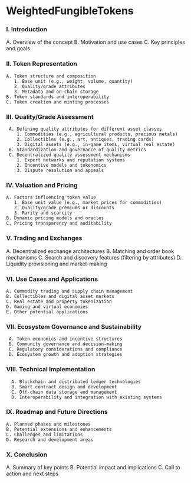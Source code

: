 # WeightedFungibleTokens

### I. Introduction
   A. Overview of the concept
   B. Motivation and use cases
   C. Key principles and goals

### II. Token Representation
    A. Token structure and composition
       1. Base unit (e.g., weight, volume, quantity)
       2. Quality/grade attributes
       3. Metadata and on-chain storage
    B. Token standards and interoperability
    C. Token creation and minting processes

### III. Quality/Grade Assessment
     A. Defining quality attributes for different asset classes
        1. Commodities (e.g., agricultural products, precious metals)
        2. Collectibles (e.g., art, antiques, trading cards)
        3. Digital assets (e.g., in-game items, virtual real estate)
     B. Standardization and governance of quality metrics
     C. Decentralized quality assessment mechanisms
        1. Expert networks and reputation systems
        2. Incentive models and tokenomics
        3. Dispute resolution and appeals

### IV. Valuation and Pricing
    A. Factors influencing token value
       1. Base unit value (e.g., market prices for commodities)
       2. Quality/grade premiums or discounts
       3. Rarity and scarcity
    B. Dynamic pricing models and oracles
    C. Pricing transparency and auditability

### V. Trading and Exchanges
   A. Decentralized exchange architectures
   B. Matching and order book mechanisms
   C. Search and discovery features (filtering by attributes)
   D. Liquidity provisioning and market-making

### VI. Use Cases and Applications
    A. Commodity trading and supply chain management
    B. Collectibles and digital asset markets
    C. Real estate and property tokenization
    D. Gaming and virtual economies
    E. Other potential applications

### VII. Ecosystem Governance and Sustainability
     A. Token economics and incentive structures
     B. Community governance and decision-making
     C. Regulatory considerations and compliance
     D. Ecosystem growth and adoption strategies

### VIII. Technical Implementation
      A. Blockchain and distributed ledger technologies
      B. Smart contract design and development
      C. Off-chain data storage and management
      D. Interoperability and integration with existing systems

### IX. Roadmap and Future Directions
    A. Planned phases and milestones
    B. Potential extensions and enhancements
    C. Challenges and limitations
    D. Research and development areas

### X. Conclusion
   A. Summary of key points
   B. Potential impact and implications
   C. Call to action and next steps
